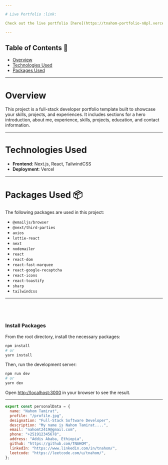 ```yaml
---

# Live Portfolio :link:

Check out the live portfolio [here](https://tnahom-portfolio-n8pl.vercel.app/).

---
```


## Table of Contents :scroll:

- [Overview](#overview)
- [Technologies Used](#technologies-used)
- [Packages Used](#packages-used)

---

# Overview

This project is a full-stack developer portfolio template built to showcase your skills, projects, and experiences. It includes sections for a hero introduction, about me, experience, skills, projects, education, and contact information.

---

# Technologies Used

- **Frontend**: Next.js, React, TailwindCSS
- **Deployment**: Vercel

---

# Packages Used :package:

The following packages are used in this project:

- `@emailjs/browser`
- `@next/third-parties`
- `axios`
- `lottie-react`
- `next`
- `nodemailer`
- `react`
- `react-dom`
- `react-fast-marquee`
- `react-google-recaptcha`
- `react-icons`
- `react-toastify`
- `sharp`
- `tailwindcss`

---

## <br />


### Install Packages

From the root directory, install the necessary packages:

```bash
npm install
# or
yarn install
```

Then, run the development server:

```bash
npm run dev
# or
yarn dev
```

Open [http://localhost:3000](http://localhost:3000) in your browser to see the result.

---

```javascript
export const personalData = {
  name: "Nahom Tamirat",
  profile: "/profile.jpg",
  designation: "Full-Stack Software Developer",
  description: "My name is Nahom Tamirat....",
  email: "nahomt2419@gmail.com",
  phone: "+251912345678",
  address: "Addis Ababa, Ethiopia",
  github: "https://github.com/TNAHOM",
  linkedIn: "https://www.linkedin.com/in/tnahom/",
  leetcode: "https://leetcode.com/u/tnahom/",
};
```